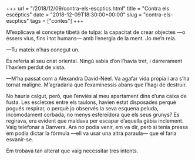 +++
url = "/2018/12/09/contra-els-escptics.html"
title = "Contra els escèptics"
date = "2018-12-09T18:30:00+00:00"
slug = "contra-els-escptics"
tags = ["contes"]
+++

<p>M’explicava el concepte tibetà de tulpa: la capacitat de crear objectes —o éssers vius, fins i tot humans— amb l’energia de la ment. Jo me’n reia.</p>

<p>—Tu mateix n’has conegut un.</p>

<p>Es referia al seu criat oriental. Ningú sabia d’on l’havia tret, i darrerament l’havíem perdut de vista.</p>

<p>—M’ha passat com a Alexandra David-Néel. Va agafar vida pròpia i ara s’ha tornat maligne. M’agradaria que l’examinessis abans que l’hagi de destruir.</p>

<p>No hauria calgut, però, que l’enviés al meu apartament dins d’una caixa de fusta. Les escletxes entre els taulons, havien estat disposades perquè pogués respirar, o perquè jo observés la seva esquena peluda, incòmodament corbada, no menys esfereïdora que els seus grunys? Es regirava, era evident que maldava per escapar d’aquella gàbia inclement. Vaig telefonar a Danvers. Ara no podia venir, em va dir, però si tenia pressa em podia dictar la fórmula —ell va usar una altra paraula— que el faria esvanir-se.</p>

<p>Em trobava tan alterat que vaig necessitar tres intents.</p>
